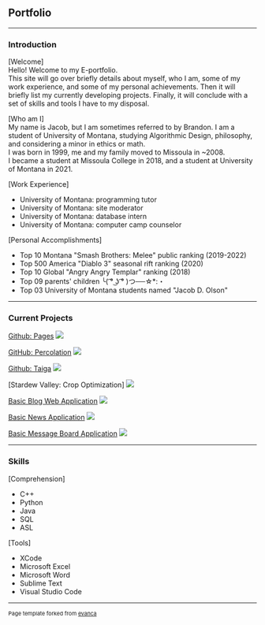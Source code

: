 ## Portfolio

---

### Introduction 

[Welcome]<br>
Hello! Welcome to my E-portfolio.<br>
This site will go over briefly details about myself, who I am, 
some of my work experience, and some of my personal achievements.
Then it will briefly list my currently developing projects. Finally, it will conclude with a set of
skills and tools I have to my disposal.<br>

[Who am I]<br>
 My name is Jacob, but I am sometimes referred to by Brandon. I am a student of University of Montana,
 studying Algorithmic Design, philosophy, and considering a minor in ethics or math. <br>
 I was born in 1999, me and my family moved to Missoula in ~2008.<br>
 I became a student at Missoula College in 2018, and a student at University of Montana in 2021.

[Work Experience]
- University of Montana: programming tutor
- University of Montana: site moderator
- University of Montana: database intern
- University of Montana: computer camp counselor


[Personal Accomplishments]
-  Top 10 Montana "Smash Brothers: Melee" public ranking (2019-2022)
-  Top 500 America "Diablo 3" seasonal rift ranking (2020)
-  Top 10 Global "Angry Angry Templar" ranking (2018)
-  Top 09 parents' children ╰( ͡° ͜ʖ ͡° )つ──☆*:・
-  Top 03 University of Montana students named "Jacob D. Olson"

---

### Current Projects


[Github: Pages](http://github.com/H0LL0W3D/pages)
<img src="images/pages.png?raw=true"/>

[GitHub: Percolation](http://github.com/H0LL0W3D/Percolation)
<img src="images/Percolation.png?raw=true"/>

[Github: Taiga](https://github.com/H0LL0W3D/Taiga)
<img src="images/babayaga.png?raw=true"/>

[Stardew Valley: Crop Optimization]
<img src="images/StardewLogo.png?raw=true"/>

[Basic Blog Web Application](https://github.com/H0LL0W3D/BlogApp)
<img src="images/Desktop.jpg?raw=true"/>

[Basic News Application](https://github.com/H0LL0W3D/NewspaperApp)
<img src="images/Desktop.jpg?raw=true"/>

[Basic Message Board Application](https://github.com/H0LL0W3D/WebAppProject)
<img src="images/Cuteness.png?raw=true"/>

---

### Skills
[Comprehension]
- C++
- Python
- Java
- SQL
- ASL

[Tools]
- XCode
- Microsoft Excel
- Microsoft Word
- Sublime Text
- Visual Studio Code


---
<p style="font-size:11px">Page template forked from <a href="https://github.com/evanca/quick-portfolio">evanca</a></p>
<!-- Remove above link if you don't want to attibute -->

